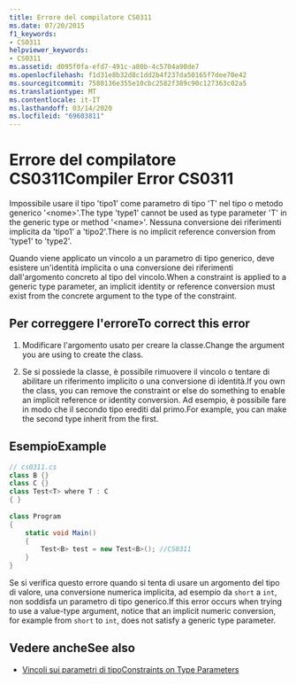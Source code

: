 ```yaml
---
title: Errore del compilatore CS0311
ms.date: 07/20/2015
f1_keywords:
- CS0311
helpviewer_keywords:
- CS0311
ms.assetid: d095f0fa-efd7-491c-a80b-4c5704a90de7
ms.openlocfilehash: f1d31e8b32d8c1dd2b4f237da50165f7dee70e42
ms.sourcegitcommit: 7588136e355e10cbc2582f389c90c127363c02a5
ms.translationtype: MT
ms.contentlocale: it-IT
ms.lasthandoff: 03/14/2020
ms.locfileid: "69603811"
---
```

# <a name="compiler-error-cs0311"></a><span data-ttu-id="960e6-102">Errore del compilatore CS0311</span><span class="sxs-lookup"><span data-stu-id="960e6-102">Compiler Error CS0311</span></span>

<span data-ttu-id="960e6-103">Impossibile usare il tipo 'tipo1' come parametro di tipo 'T' nel tipo o metodo generico '\<nome>'.</span><span class="sxs-lookup"><span data-stu-id="960e6-103">The type 'type1' cannot be used as type parameter 'T' in the generic type or method '\<name>'.</span></span> <span data-ttu-id="960e6-104">Nessuna conversione dei riferimenti implicita da 'tipo1' a 'tipo2'.</span><span class="sxs-lookup"><span data-stu-id="960e6-104">There is no implicit reference conversion from 'type1' to 'type2'.</span></span>  
  
 <span data-ttu-id="960e6-105">Quando viene applicato un vincolo a un parametro di tipo generico, deve esistere un'identità implicita o una conversione dei riferimenti dall'argomento concreto al tipo del vincolo.</span><span class="sxs-lookup"><span data-stu-id="960e6-105">When a constraint is applied to a generic type parameter, an implicit identity or reference conversion must exist from the concrete argument to the type of the constraint.</span></span>  
  
## <a name="to-correct-this-error"></a><span data-ttu-id="960e6-106">Per correggere l'errore</span><span class="sxs-lookup"><span data-stu-id="960e6-106">To correct this error</span></span>  
  
1. <span data-ttu-id="960e6-107">Modificare l'argomento usato per creare la classe.</span><span class="sxs-lookup"><span data-stu-id="960e6-107">Change the argument you are using to create the class.</span></span>  
  
2. <span data-ttu-id="960e6-108">Se si possiede la classe, è possibile rimuovere il vincolo o tentare di abilitare un riferimento implicito o una conversione di identità.</span><span class="sxs-lookup"><span data-stu-id="960e6-108">If you own the class, you can remove the constraint or else do something to enable an implicit reference or identity conversion.</span></span> <span data-ttu-id="960e6-109">Ad esempio, è possibile fare in modo che il secondo tipo erediti dal primo.</span><span class="sxs-lookup"><span data-stu-id="960e6-109">For example, you can make the second type inherit from the first.</span></span>  
  
## <a name="example"></a><span data-ttu-id="960e6-110">Esempio</span><span class="sxs-lookup"><span data-stu-id="960e6-110">Example</span></span>  
  
```csharp  
// cs0311.cs  
class B {}  
class C {}  
class Test<T> where T : C  
{ }  
  
class Program  
{  
    static void Main()  
    {  
        Test<B> test = new Test<B>(); //CS0311  
    }  
}  
```  
  
 <span data-ttu-id="960e6-111">Se si verifica questo errore quando si tenta di usare un argomento del tipo di valore, una conversione numerica implicita, ad esempio da `short` a `int`, non soddisfa un parametro di tipo generico.</span><span class="sxs-lookup"><span data-stu-id="960e6-111">If this error occurs when trying to use a value-type argument, notice that an implicit numeric conversion, for example from `short` to `int`, does not satisfy a generic type parameter.</span></span>  
  
## <a name="see-also"></a><span data-ttu-id="960e6-112">Vedere anche</span><span class="sxs-lookup"><span data-stu-id="960e6-112">See also</span></span>

- [<span data-ttu-id="960e6-113">Vincoli sui parametri di tipo</span><span class="sxs-lookup"><span data-stu-id="960e6-113">Constraints on Type Parameters</span></span>](../../programming-guide/generics/constraints-on-type-parameters.md)
